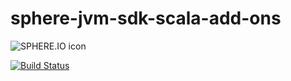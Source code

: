 sphere-jvm-sdk-scala-add-ons
============================

![SPHERE.IO icon](https://admin.sphere.io/assets/images/sphere_logo_rgb_long.png)

[![Build Status](https://travis-ci.org/sphereio/sphere-jvm-sdk-scala-add-ons.png?branch=master)](https://travis-ci.org/sphereio/sphere-jvm-sdk-scala-add-ons)
